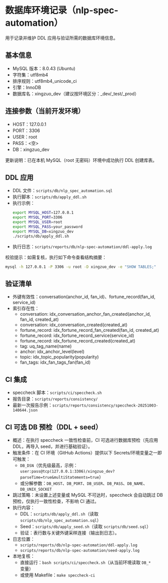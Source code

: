 # 数据库环境记录（nlp-spec-automation）

用于记录并维护 DDL 应用与验证所需的数据库环境信息。

## 基本信息
- MySQL 版本：8.0.43 (Ubuntu)
- 字符集：utf8mb4
- 排序规则：utf8mb4_unicode_ci
- 引擎：InnoDB
- 数据库名：xingzuo_dev（建议按环境区分：_dev/_test/_prod）

## 连接参数（当前开发环境）
- HOST：127.0.0.1
- PORT：3306
- USER：root
- PASS：<空>
- DB：xingzuo_dev

更新说明：已在本机 MySQL（root 无密码）环境中成功执行 DDL 创建库表。

## DDL 应用
- DDL 文件：`scripts/db/nlp_spec_automation.sql`
- 执行脚本：`scripts/db/apply_ddl.sh`
- 执行示例：
  ```bash
  export MYSQL_HOST=127.0.0.1
  export MYSQL_PORT=3306
  export MYSQL_USER=root
  export MYSQL_PASS=your_password
  export MYSQL_DB=xingzuo_dev
  ./scripts/db/apply_ddl.sh
  ```
- 执行日志：`scripts/reports/db/nlp-spec-automation/ddl-apply.log`

校验提示：如需复核，执行如下命令查看结构摘要：
```bash
mysql -h 127.0.0.1 -P 3306 -u root -D xingzuo_dev -e "SHOW TABLES;"
```

## 验证清单
- 外键有效性：conversation(anchor_id, fan_id)、fortune_record(fan_id, service_id)
- 索引存在性：
  - conversation: idx_conversation_anchor_fan_created(anchor_id, fan_id, created_at)
  - conversation: idx_conversation_created(created_at)
  - fortune_record: idx_fortune_record_fan_created(fan_id, created_at)
  - fortune_record: idx_fortune_record_service(service_id)
  - fortune_record: idx_fortune_record_created(created_at)
  - tag: uq_tag_name(name)
  - anchor: idx_anchor_level(level)
  - topic: idx_topic_popularity(popularity)
  - fan_tags: idx_fan_tags_fan(fan_id)

## CI 集成
- speccheck 脚本：`scripts/ci/speccheck.sh`
- 报告目录：`scripts/reports/consistency/`
- 最新一次报告示例：`scripts/reports/consistency/speccheck-20251003-140644.json`

## CI 可选 DB 预检（DDL + seed）
- 概述：在执行 speccheck 一致性检查前，CI 可选进行数据库预检（先应用 DDL，再导入 seed，并进行基础验证）。
- 触发条件：在 CI 环境（GitHub Actions）提供以下 Secrets/环境变量之一即可触发：
  - `DB_DSN`（优先级最高，示例：`user:pass@tcp(127.0.0.1:3306)/xingzuo_dev?parseTime=true&multiStatements=true`）
  - 或分解参数：`DB_HOST`、`DB_PORT`、`DB_USER`、`DB_PASS`、`DB_NAME`、`DB_UNIX_SOCKET`
- 跳过策略：未设置上述变量或 MySQL 不可达时，speccheck 会自动跳过 DB 预检，仅执行一致性检查，不影响 CI 通过。
- 执行内容：
  - DDL：`scripts/db/apply_ddl.sh`（读取 `scripts/db/nlp_spec_automation.sql`）
  - Seed：`scripts/db/apply_seed.sh`（读取 `scripts/db/seed.sql`）
  - 验证：表行数与关键外键采样连接（输出到日志）。
- 日志位置：
  - `scripts/reports/db/nlp-spec-automation/ddl-apply.log`
  - `scripts/reports/db/nlp-spec-automation/seed-apply.log`
- 本地复核：
  - 直接运行：`bash scripts/ci/speccheck.sh`（从当前环境读取 `DB_*` 变量）
  - 或使用 Makefile：`make speccheck-ci`